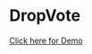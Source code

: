 # DropVote
<a href="https://nincy11.github.io/online_voting_system/" target="_blank"> Click here for Demo </a>
